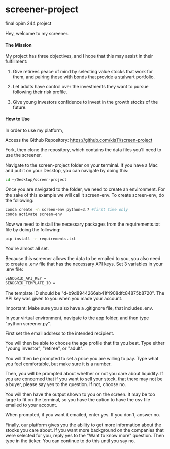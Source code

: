 # screener-project
final opim 244 project

Hey, welcome to my screener.

#### The Mission
My project has three objectives, and I hope that this may assist in their fulfillment:

1) Give retirees peace of mind by selecting value stocks that work for them, and pairing those with bonds that provide a stalwart portfolio.

2) Let adults have control over the investments they want to pursue following their risk profile. 

3) Give young investors confidence to invest in the growth stocks of the future. 


#### How to Use

In order to use my platform, 

Access the Github Repository: https://github.com/kis11/screen-project

Fork, then clone the repository, which contains the data files you'll need to use the screener.

Navigate to the screen-project folder on your terminal. If you have a Mac and put it on your Desktop, you can navigate by doing this:

```sh
cd ~/Desktop/screen-project
```

Once you are navigated to the folder, we need to create an environment. For the sake of this example we will call it screen-env. To create screen-env, do the following: 

```sh
conda create -n screen-env python=3.7 #first time only
conda activate screen-env
```

Now we need to install the necessary packages from the requirements.txt file by doing the following:

```sh
pip install -r requirements.txt
```

You're almost all set. 

Because this screener allows the data to be emailed to you, you also need to create a .env file that has the necessary API keys. Set 3 variables in your .env file:

```sh
SENDGRID_API_KEY =
SENDGRID_TEMPLATE_ID =
```

The template ID should be "d-b9d8944266ab41f4908dfc84875b8720". The API key was given to you when you made your account. 

Important: Make sure you also have a .gitignore file, that includes .env.

In your virtual environment, navigate to the app folder, and then type "python screener.py". 

First set the email address to the intended recipient.

You will then be able to choose the age profile that fits you best. Type either "young investor", "retiree", or "adult". 

You will then be prompted to set a price you are willing to pay. Type what you feel comfortable, but make sure it is a number. 

Then, you will be prompted about whether or not you care about liquidity. If you are concerned that if you want to sell your stock, that there may not be a buyer, please say yes to the question. If not, choose no. 

You will then have the output shown to you on the screen. It may be too large to fit on the terminal, so you have the option to have the csv file emailed to your account. 

When prompted, if you want it emailed, enter yes. If you don't, answer no. 

Finally, our platform gives you the ability to get more information about the stocks you care about. If you want more background on the companies that were selected for you, reply yes to the "Want to know more" question. Then type in the ticker. You can continue to do this until you say no. 